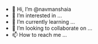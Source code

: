 - 👋 Hi, I’m @navmanshaia
- 👀 I’m interested in ...
- 🌱 I’m currently learning ...
- 💞️ I’m looking to collaborate on ...
- 📫 How to reach me ...

<!---
navmanshaia/navmanshaia is a ✨ special ✨ repository because its `README.md` (this file) appears on your GitHub profile.
You can click the Preview link to take a look at your changes.
--->
